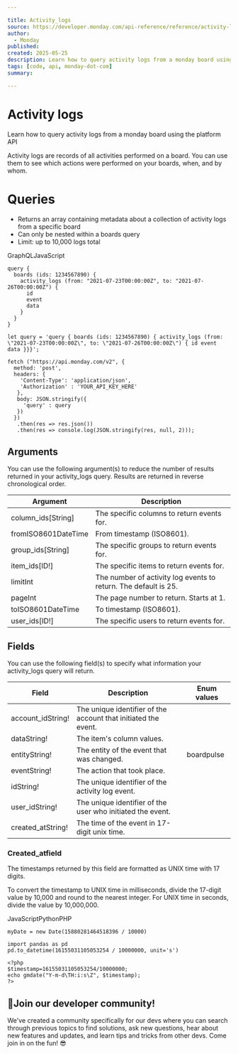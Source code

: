 ```yaml
---

title: Activity_logs
source: https://developer.monday.com/api-reference/reference/activity-logs
author:
  - Monday
published:
created: 2025-05-25
description: Learn how to query activity logs from a monday board using the platform API
tags: [code, api, monday-dot-com]
summary:

---
```


# Activity logs

Learn how to query activity logs from a monday board using the platform API

Activity logs are records of all activities performed on a board. You can use them to see which actions were performed on your boards, when, and by whom.

# Queries

- Returns an array containing metadata about a collection of activity logs from a specific board
- Can only be nested within a boards query
- Limit: up to 10,000 logs total

GraphQLJavaScript
```
query {
  boards (ids: 1234567890) {
    activity_logs (from: "2021-07-23T00:00:00Z", to: "2021-07-26T00:00:00Z") {
      id
      event
      data
    }
  }
}
```

```
let query = 'query { boards (ids: 1234567890) { activity_logs (from: \"2021-07-23T00:00:00Z\", to: \"2021-07-26T00:00:00Z\") { id event data }}}';

fetch ("https://api.monday.com/v2", {
  method: 'post',
  headers: {
    'Content-Type': 'application/json',
    'Authorization' : 'YOUR_API_KEY_HERE'
   },
   body: JSON.stringify({
     'query' : query
   })
  })
   .then(res => res.json())
   .then(res => console.log(JSON.stringify(res, null, 2)));
```

## Arguments

You can use the following argument(s) to reduce the number of results returned in your activity_logs query. Results are returned in reverse chronological order.

Argument | Description
--- | ---
column_ids[String] | The specific columns to return events for.
fromISO8601DateTime | From timestamp (ISO8601).
group_ids[String] | The specific groups to return events for.
item_ids[ID!] | The specific items to return events for.
limitInt | The number of activity log events to return. The default is 25.
pageInt | The page number to return. Starts at 1.
toISO8601DateTime | To timestamp (ISO8601).
user_ids[ID!] | The specific users to return events for.

## Fields

You can use the following field(s) to specify what information your activity_logs query will return.

Field | Description | Enum values
--- | --- | ---
account_idString! | The unique identifier of the account that initiated the event. | 
dataString! | The item's column values. | 
entityString! | The entity of the event that was changed. | boardpulse
eventString! | The action that took place. | 
idString! | The unique identifier of the activity log event. | 
user_idString! | The unique identifier of the user who initiated the event. | 
created_atString! | The time of the event in 17-digit unix time. | 

### Created_atfield

The timestamps returned by this field are formatted as UNIX time with 17 digits.

To convert the timestamp to UNIX time in milliseconds, divide the 17-digit value by 10,000 and round to the nearest integer. For UNIX time in seconds, divide the value by 10,000,000.

JavaScriptPythonPHP
```
myDate = new Date(15880281464518396 / 10000)
```

```
import pandas as pd  
pd.to_datetime(16155031105053254 / 10000000, unit='s')
```

```
<?php
$timestamp=16155031105053254/10000000;
echo gmdate("Y-m-d\TH:i:s\Z", $timestamp);
?>
```

## 📘Join our developer community!

We've created a community specifically for our devs where you can search through previous topics to find solutions, ask new questions, hear about new features and updates, and learn tips and tricks from other devs. Come join in on the fun! 😎
